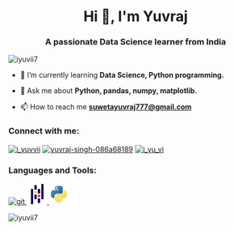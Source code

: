 <h1 align="center">Hi 👋, I'm Yuvraj</h1>
<h3 align="center">A passionate Data Science learner from India</h3>

<p align="left"> <img src="https://komarev.com/ghpvc/?username=iyuvii7&label=Profile%20views&color=0e75b6&style=flat" alt="iyuvii7" /> </p>

- 🌱 I’m currently learning **Data Science, Python programming.**

- 💬 Ask me about **Python, pandas, numpy, matplotlib.**

- 📫 How to reach me **suwetayuvraj777@gmail.com**

<h3 align="left">Connect with me:</h3>
<p align="left">
<a href="https://twitter.com/i_yuvvii" target="blank"><img align="center" src="https://raw.githubusercontent.com/rahuldkjain/github-profile-readme-generator/master/src/images/icons/Social/twitter.svg" alt="i_yuvvii" height="30" width="40" /></a>
<a href="https://linkedin.com/in/yuvraj-singh-086a68189" target="blank"><img align="center" src="https://raw.githubusercontent.com/rahuldkjain/github-profile-readme-generator/master/src/images/icons/Social/linked-in-alt.svg" alt="yuvraj-singh-086a68189" height="30" width="40" /></a>
<a href="https://instagram.com/i_yu_vi" target="blank"><img align="center" src="https://raw.githubusercontent.com/rahuldkjain/github-profile-readme-generator/master/src/images/icons/Social/instagram.svg" alt="i_yu_vi" height="30" width="40" /></a>
</p>

<h3 align="left">Languages and Tools:</h3>
<p align="left"> <a href="https://git-scm.com/" target="_blank" rel="noreferrer"> <img src="https://www.vectorlogo.zone/logos/git-scm/git-scm-icon.svg" alt="git" width="40" height="40"/> </a> <a href="https://pandas.pydata.org/" target="_blank" rel="noreferrer"> <img src="https://raw.githubusercontent.com/devicons/devicon/2ae2a900d2f041da66e950e4d48052658d850630/icons/pandas/pandas-original.svg" alt="pandas" width="40" height="40"/> </a> <a href="https://www.python.org" target="_blank" rel="noreferrer"> <img src="https://raw.githubusercontent.com/devicons/devicon/master/icons/python/python-original.svg" alt="python" width="40" height="40"/> </a> </p>

<p><img align="center" src="https://github-readme-stats.vercel.app/api/top-langs?username=iyuvii7&show_icons=true&locale=en&layout=compact" alt="iyuvii7" /></p>
